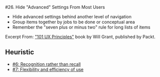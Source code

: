 #26. Hide "Advanced" Settings From Most Users
-  Hide advanced settings behind another level of navigation
-  Group items together by jobs to be done or conceptual area
-  Remember the "seven plus or minus two" rule for long lists of items

Excerpt From: ["101 UX Principles"](https://www.packtpub.com/web-development/101-ux-principles) book by Will Grant, published by Packt.

## Heuristic
- [#6: Recognition rather than recall](https://github.com/fullcircle23/fullcircle23.github.io/blob/master/2020/ui-ux/10-usability-heuristics-for-user-interface-design.md#6-recognition-rather-than-recall-memory)
- [#7: Flexibility and efficiency of use](https://github.com/fullcircle23/fullcircle23.github.io/blob/master/2020/ui-ux/10-usability-heuristics-for-user-interface-design.md#7-flexibility-and-efficiency-of-use-efficiency)

